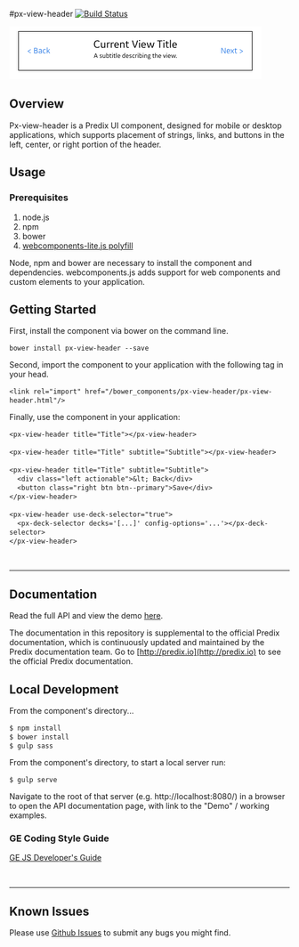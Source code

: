 #px-view-header [![Build Status](https://travis-ci.org/PredixDev/px-view-header.svg?branch=master)](https://travis-ci.org/PredixDev/px-view-header)

[![px-view-header demo](px-view-header.png?raw=true)](https://github.com/PredixDev/px-view-header)

## Overview

Px-view-header is a Predix UI component, designed for mobile or desktop applications, which supports placement of strings, links, and buttons in the left, center, or right portion of the header.

## Usage

### Prerequisites
1. node.js
2. npm
3. bower
4. [webcomponents-lite.js polyfill](https://github.com/webcomponents/webcomponentsjs)

Node, npm and bower are necessary to install the component and dependencies. webcomponents.js adds support for web components and custom elements to your application.

## Getting Started

First, install the component via bower on the command line.

```
bower install px-view-header --save
```

Second, import the component to your application with the following tag in your head.

```
<link rel="import" href="/bower_components/px-view-header/px-view-header.html"/>
```

Finally, use the component in your application:

```
<px-view-header title="Title"></px-view-header>

<px-view-header title="Title" subtitle="Subtitle"></px-view-header>

<px-view-header title="Title" subtitle="Subtitle">
  <div class="left actionable">&lt; Back</div>
  <button class="right btn btn--primary">Save</div>
</px-view-header>

<px-view-header use-deck-selector="true">
  <px-deck-selector decks='[...]' config-options='...'></px-deck-selector>
</px-view-header>
```

<br />
<hr />

## Documentation

Read the full API and view the demo [here](https://predixdev.github.io/px-view-header).

The documentation in this repository is supplemental to the official Predix documentation, which is continuously updated and maintained by the Predix documentation team. Go to [http://predix.io](http://predix.io)  to see the official Predix documentation.


## Local Development

From the component's directory...

```
$ npm install
$ bower install
$ gulp sass
```

From the component's directory, to start a local server run:

```
$ gulp serve
```

Navigate to the root of that server (e.g. http://localhost:8080/) in a browser to open the API documentation page, with link to the "Demo" / working examples.

### GE Coding Style Guide
[GE JS Developer's Guide](https://github.com/GeneralElectric/javascript)

<br />
<hr />

## Known Issues

Please use [Github Issues](https://github.com/PredixDev/px-view-header/issues) to submit any bugs you might find.
